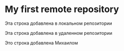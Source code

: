 # My first remote repository

Эта строка добавлена в локальном репозитории

Эта строка добавлена в удаленном репозитории

Это строка добавлена Михаилом